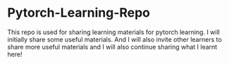 # Pytorch-Learning-Repo
This repo is used for sharing learning materials for pytorch learning. I will initially share some useful materials. And I will also invite other learners to share more useful materials and I will also continue sharing what I learnt here!

